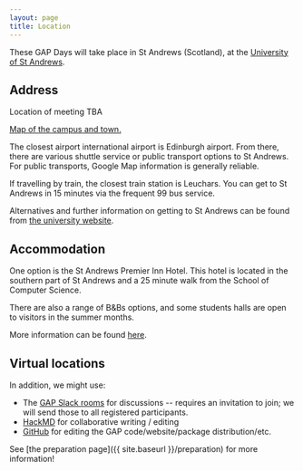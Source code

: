 ```yaml
---
layout: page
title: Location
---
```

These GAP Days will take place in St Andrews (Scotland),
at the [University of St Andrews](https://www.st-andrews.ac.uk/).


## Address

Location of meeting TBA

<!-- 
<a href="https://www.openstreetmap.org/#map=19/49.42347/7.75387">
Gottlieb-Daimler-Straße 48<br>
67663 Kaiserslautern<br>
Germany</a>

[University website with travel suggestions.](https://rptu.de/en/routes-and-means-of-transport).

The meeting takes place in building 48 in floor 4 (which is the second above ground...)
- room 436: main room
- room 419: secondary room
- room 430: office of Max Horn
- online / hybrid: [Gather.town meeting room](https://app.gather.town/app/8v9jQV7Yeftv5bz1/GAPDays)
-->

[Map of the campus and town.](https://www.st-andrews.ac.uk/media/university/maps/wwwmap.pdf)

The closest airport international airport is Edinburgh airport. From there, there are various shuttle service or public transport options to St Andrews. For public transports, Google Map information is generally reliable. 

If travelling by train, the closest train station is Leuchars. You can get to St Andrews in 15 minutes via the frequent 99 bus service. 

Alternatives and further information on getting to St Andrews can be found from [the university website](https://www.st-andrews.ac.uk/visiting/travel/). 


## Accommodation

One option is the St Andrews Premier Inn Hotel. This hotel is located in the southern part of St Andrews and a 25 minute walk from the School of Computer Science.

There are also a range of B&Bs options, and some students halls are open to visitors in the summer months. 

More information can be found [here](https://www.st-andrews.ac.uk/visiting/accommodation/). 


<!-- 
## Restaurants

TODO: recommend some restaurants
-->


## Virtual locations

In addition, we might use:
- The [GAP Slack rooms](https://gap-system.slack.com) for discussions -- requires
  an invitation to join; we will send those to all registered participants.
- [HackMD](https://hackmd.io) for collaborative writing / editing
- [GitHub](https://github.com) for editing the GAP code/website/package distribution/etc.

See [the preparation page]({{ site.baseurl }}/preparation) for more information!
